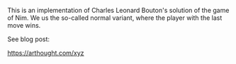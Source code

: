 This is an implementation of Charles Leonard Bouton's solution of the game of Nim. We us the so-called normal variant, where the player with the last move wins.

See blog post:

https://arthought.com/xyz
